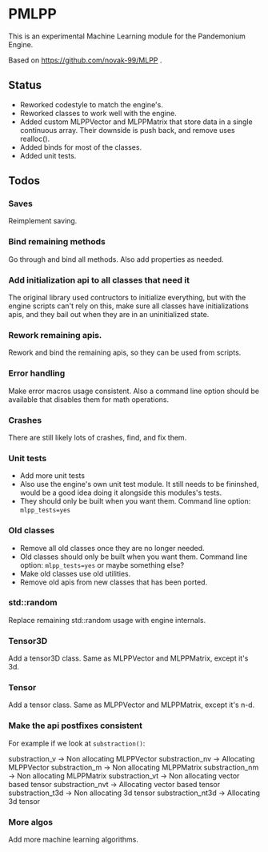# PMLPP

This is an experimental Machine Learning module for the Pandemonium Engine. 

Based on https://github.com/novak-99/MLPP .

## Status

- Reworked codestyle to match the engine's.
- Reworked classes to work well with the engine.
- Added custom MLPPVector and MLPPMatrix that store data in a single continuous array. Their downside is push back, and remove uses realloc().
- Added binds for most of the classes.
- Added unit tests.

## Todos

### Saves

Reimplement saving.

### Bind remaining methods

Go through and bind all methods. Also add properties as needed.

### Add initialization api to all classes that need it

The original library used contructors to initialize everything, but with the engine scripts can't rely on this,
make sure all classes have initializations apis, and they bail out when they are in an uninitialized state.

### Rework remaining apis.

Rework and bind the remaining apis, so they can be used from scripts.

### Error handling

Make error macros usage consistent. Also a command line option should be available that disables them for math operations.

### Crashes

There are still likely lots of crashes, find, and fix them.

### Unit tests

- Add more unit tests
- Also use the engine's own unit test module. It still needs to be fininshed, would be a good idea doing it alongside this modules's tests.
- They should only be built when you want them. Command line option: `mlpp_tests=yes`

### Old classes

- Remove all old classes once they are no longer needed.
- Old classes should only be built when you want them. Command line option: `mlpp_tests=yes` or maybe something else?
- Make old classes use old utilities.
- Remove old apis from new classes that has been ported.

### std::random

Replace remaining std::random usage with engine internals.

### Tensor3D

Add a tensor3D class. Same as MLPPVector and MLPPMatrix, except it's 3d.

### Tensor

Add a tensor class. Same as MLPPVector and MLPPMatrix, except it's n-d.

### Make the api postfixes consistent

For example if we look at `substraction()`:

substraction_v -> Non allocating MLPPVector
substraction_nv -> Allocating MLPPVector
substraction_m -> Non allocating MLPPMatrix
substraction_nm -> Non allocating MLPPMatrix
substraction_vt -> Non allocating vector based tensor
substraction_nvt -> Allocating vector based tensor
substraction_t3d -> Non allocating 3d tensor
substraction_nt3d -> Allocating 3d tensor

### More algos

Add more machine learning algorithms.